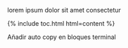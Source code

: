 lorem ipsum dolor sit amet consectetur


{% include toc.html html=content %}


Añadir auto copy en bloques terminal